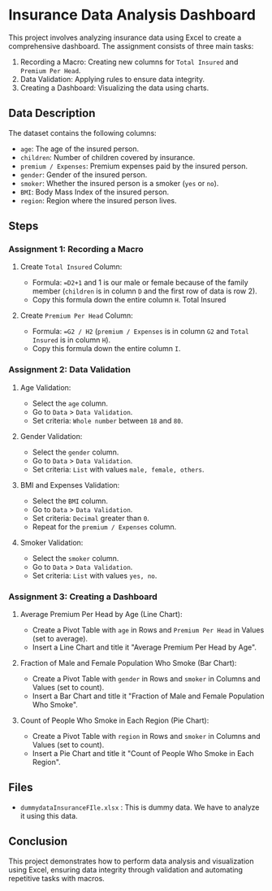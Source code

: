 # Insurance Data Analysis Dashboard


This project involves analyzing insurance data using Excel to create a comprehensive dashboard. The assignment consists of three main tasks:

1. Recording a Macro: Creating new columns for `Total Insured` and `Premium Per Head`.
2. Data Validation: Applying rules to ensure data integrity.
3. Creating a Dashboard: Visualizing the data using charts.

## Data Description

The dataset contains the following columns:
- `age`: The age of the insured person.
- `children`: Number of children covered by insurance.
- `premium / Expenses`: Premium expenses paid by the insured person.
- `gender`: Gender of the insured person.
- `smoker`: Whether the insured person is a smoker (`yes` or `no`).
- `BMI`: Body Mass Index of the insured person.
- `region`: Region where the insured person lives.

## Steps

### Assignment 1: Recording a Macro

1. Create `Total Insured` Column:
   - Formula: `=D2+1` and 1 is our male or female because of the family member (`children` is in column `D` and the first row of data is row 2).
   - Copy this formula down the entire column `H`. Total Insured 

2. Create `Premium Per Head` Column:
   - Formula: `=G2 / H2` (`premium / Expenses` is in column `G2` and `Total Insured` is in column `H`).
   - Copy this formula down the entire column `I`.


### Assignment 2: Data Validation

1. Age Validation:
   - Select the `age` column.
   - Go to `Data` > `Data Validation`.
   - Set criteria: `Whole number` between `18` and `80`.

2. Gender Validation:
   - Select the `gender` column.
   - Go to `Data` > `Data Validation`.
   - Set criteria: `List` with values `male, female, others`.

3. BMI and Expenses Validation:
   - Select the `BMI` column.
   - Go to `Data` > `Data Validation`.
   - Set criteria: `Decimal` greater than `0`.
   - Repeat for the `premium / Expenses` column.

4. Smoker Validation:
   - Select the `smoker` column.
   - Go to `Data` > `Data Validation`.
   - Set criteria: `List` with values `yes, no`.

### Assignment 3: Creating a Dashboard

1. Average Premium Per Head by Age (Line Chart):
   - Create a Pivot Table with `age` in Rows and `Premium Per Head` in Values (set to average).
   - Insert a Line Chart and title it "Average Premium Per Head by Age".

2. Fraction of Male and Female Population Who Smoke (Bar Chart):
   - Create a Pivot Table with `gender` in Rows and `smoker` in Columns and Values (set to count).
   - Insert a Bar Chart and title it "Fraction of Male and Female Population Who Smoke".

3. Count of People Who Smoke in Each Region (Pie Chart):
   - Create a Pivot Table with `region` in Rows and `smoker` in Columns and Values (set to count).
   - Insert a Pie Chart and title it "Count of People Who Smoke in Each Region".

## Files

- `dummydataInsuranceFIle.xlsx` : This is dummy data. We have to analyze it using this data. 

## Conclusion

This project demonstrates how to perform data analysis and visualization using Excel, ensuring data integrity through validation and automating repetitive tasks with macros.
